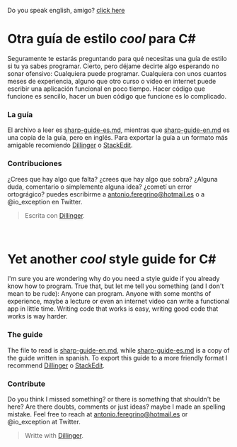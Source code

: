 Do you speak english, amigo? [click here](#eng)  

Otra guía de estilo *cool* para C#
=

Seguramente te estarás preguntando para qué necesitas una guía de estilo si tu ya sabes programar. Cierto, pero déjame decirte algo esperando no sonar ofensivo: Cualquiera puede programar. Cualquiera con unos cuantos meses de experiencia, alguno que otro curso o vídeo en internet puede escribir una aplicación funcional en poco tiempo. Hacer código que funcione es sencillo, hacer un buen código que funcione es lo complicado.
### La guía  
El archivo a leer es [sharp-guide-es.md](/sharp-guide-es.md), mientras que [sharp-guide-en.md](/sharp-guide-en.md) es una copia de la guía, pero en inglés. Para exportar la guía a un formato más amigable recomiendo [Dillinger](http://dillinger.io) o [StackEdit](https://stackedit.io).
### Contribuciones  
¿Crees que hay algo que falta? ¿crees que hay algo que sobra? ¿Alguna duda, comentario o simplemente alguna idea? ¿cometí un error ortográgico? puedes escribirme a antonio.feregrino@hotmail.es o a @io_exception en Twitter.

> Escrita con [Dillinger](http://dillinger.io/).

<a name="eng"></a>  
Yet another *cool* style guide for C# 
=

I'm sure you are wondering why do you need a style guide if you already know how to program. True that, but let me tell you something (and I don't mean to be rude): Anyone can program. Anyone with some months of experience, maybe a lecture or even an internet video can write a functional app in little time. Writing code that works is easy, writing good code that works is way harder.
### The guide  
The file to read is [sharp-guide-en.md](/sharp-guide-en.md), while [sharp-guide-es.md](/sharp-guide-es.md) is a copy of the guide written in spanish. To export this guide to a more friendly format I recommend [Dillinger](http://dillinger.io) o [StackEdit](https://stackedit.io).
### Contribute  
Do you think I missed something? or there is something that shouldn't be here? Are there doubts, comments or just ideas? maybe I made an spelling mistake. Feel free to reach at antonio.feregrino@hotmail.es or @io_exception at Twitter.


> Writte with [Dillinger](http://dillinger.io/#eng).
